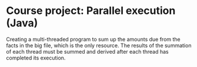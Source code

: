  Course project: Parallel execution (Java)
 ===============
 
Creating a multi-threaded program to sum up the amounts due from the facts in the big file, which is the only resource. The results of the summation of each thread must be summed and derived after each thread has completed its execution.
